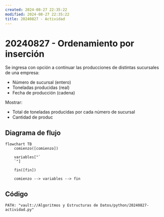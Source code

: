 ```yaml
---
created: 2024-08-27 22:35:22
modified: 2024-08-27 22:35:22
title: 20240827 - Actividad
---
```


# 20240827 - Ordenamiento por inserción
Se ingresa con opción a continuar las producciones de distintas sucursales de una empresa:
- Número de sucursal (entero)
- Toneladas producidas (real)
- Fecha de producción (cadena)

Mostrar:
- Total de toneladas producidas por cada número de sucursal
- Cantidad de produc
## Diagrama de flujo

```mermaid
flowchart TB
	comienzo([comienzo])
    
	variables["`
	`"]
    
    fin([fin])
    
	comienzo --> variables --> fin
```

## Código

```embed-python
PATH: "vault://Algoritmos y Estructuras de Datos/python/20240827-actividad.py"
```
